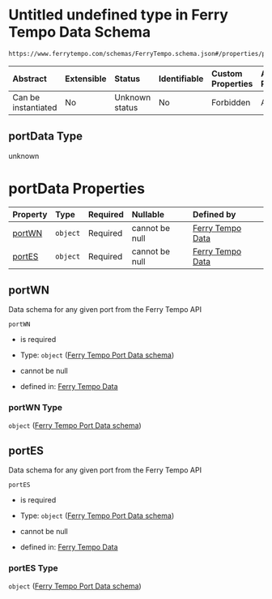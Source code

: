 # Untitled undefined type in Ferry Tempo Data Schema

```txt
https://www.ferrytempo.com/schemas/FerryTempo.schema.json#/properties/portData
```



| Abstract            | Extensible | Status         | Identifiable | Custom Properties | Additional Properties | Access Restrictions | Defined In                                                                           |
| :------------------ | :--------- | :------------- | :----------- | :---------------- | :-------------------- | :------------------ | :----------------------------------------------------------------------------------- |
| Can be instantiated | No         | Unknown status | No           | Forbidden         | Allowed               | none                | [FerryTempo.schema.json\*](../schemas/FerryTempo.schema.json "open original schema") |

## portData Type

unknown

# portData Properties

| Property          | Type     | Required | Nullable       | Defined by                                                                                                                                                             |
| :---------------- | :------- | :------- | :------------- | :--------------------------------------------------------------------------------------------------------------------------------------------------------------------- |
| [portWN](#portwn) | `object` | Required | cannot be null | [Ferry Tempo Data](ferrytempo-defs-ferry-tempo-port-data-schema.md "https://www.ferrytempo.com/schemas/FerryTempo.schema.json#/properties/portData/properties/portWN") |
| [portES](#portes) | `object` | Required | cannot be null | [Ferry Tempo Data](ferrytempo-defs-ferry-tempo-port-data-schema.md "https://www.ferrytempo.com/schemas/FerryTempo.schema.json#/properties/portData/properties/portES") |

## portWN

Data schema for any given port from the Ferry Tempo API

`portWN`

*   is required

*   Type: `object` ([Ferry Tempo Port Data schema](ferrytempo-defs-ferry-tempo-port-data-schema.md))

*   cannot be null

*   defined in: [Ferry Tempo Data](ferrytempo-defs-ferry-tempo-port-data-schema.md "https://www.ferrytempo.com/schemas/FerryTempo.schema.json#/properties/portData/properties/portWN")

### portWN Type

`object` ([Ferry Tempo Port Data schema](ferrytempo-defs-ferry-tempo-port-data-schema.md))

## portES

Data schema for any given port from the Ferry Tempo API

`portES`

*   is required

*   Type: `object` ([Ferry Tempo Port Data schema](ferrytempo-defs-ferry-tempo-port-data-schema.md))

*   cannot be null

*   defined in: [Ferry Tempo Data](ferrytempo-defs-ferry-tempo-port-data-schema.md "https://www.ferrytempo.com/schemas/FerryTempo.schema.json#/properties/portData/properties/portES")

### portES Type

`object` ([Ferry Tempo Port Data schema](ferrytempo-defs-ferry-tempo-port-data-schema.md))
